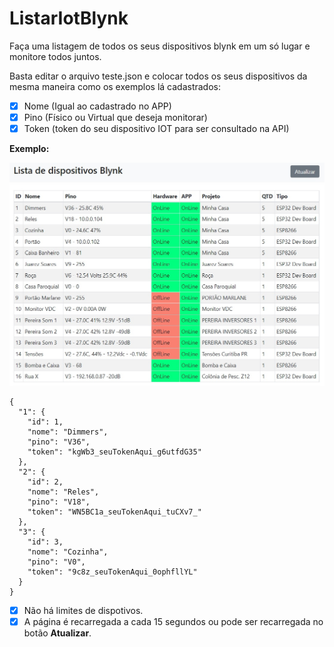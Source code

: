 # ListarIotBlynk
Faça uma listagem de todos os seus dispositivos blynk em um só lugar e monitore todos juntos.

Basta editar o arquivo teste.json e colocar todos os seus dispositivos da mesma maneira como os exemplos lá cadastrados:
- [X] Nome (Igual ao cadastrado no APP)
- [X] Pino (Físico ou Virtual que deseja monitorar)
- [X] Token (token do seu dispositivo IOT para ser consultado na API)  

__Exemplo:__

![](exemplo.jpg)

```
{
  "1": {
    "id": 1,
    "nome": "Dimmers",
    "pino": "V36",
    "token": "kgWb3_seuTokenAqui_g6utfdG35"
  },
  "2": {
    "id": 2,
    "nome": "Reles",
    "pino": "V18",
    "token": "WN5BC1a_seuTokenAqui_tuCXv7_"
  },
  "3": {
    "id": 3,
    "nome": "Cozinha",
    "pino": "V0",
    "token": "9c8z_seuTokenAqui_0ophfllYL"
  }
}
```

- [X] Não há limites de dispotivos.
- [X] A página é recarregada a cada 15 segundos ou pode ser recarregada no botão __Atualizar__.

